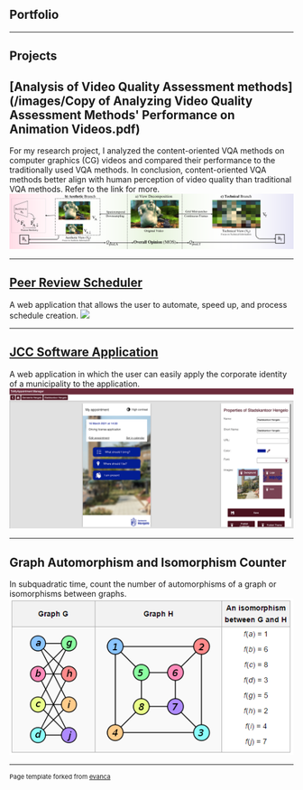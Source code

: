 ## Portfolio

---
## Projects 

## [Analysis of Video Quality Assessment methods](/images/Copy of Analyzing Video Quality Assessment Methods' Performance on Animation Videos.pdf)

For my research project, I analyzed the content-oriented VQA methods on computer graphics (CG) videos and compared their performance to the traditionally used VQA methods. In conclusion, content-oriented VQA methods better align with human perception of video quality than traditional VQA methods. Refer to the link for more.
<img src="images/branches-4.png"/>

---
## [Peer Review Scheduler](https://bachelorshowcase-eemcs.apps.utwente.nl/view/CsIPd3Qj)

A web application that allows the user to automate, speed up, and process schedule creation.
<img src="images/PRS poster (1920 × 1080 px)-11.png"/>

---
## [JCC Software Application](https://github.com/Jurredr/TMAManager)

A web application in which the user can easily apply the corporate identity of a municipality to the application.
<img src="images/Screenshot 2023-07-28 at 4.10.13 PM.png"/>

---
## Graph Automorphism and Isomorphism Counter

In subquadratic time, count the number of automorphisms of a graph or isomorphisms between graphs.
<img src="images/5644a04aaa0fd.png"/>

---
<p style="font-size:11px">Page template forked from <a href="https://github.com/evanca/quick-portfolio">evanca</a></p>
<!-- Remove above link if you don't want to attibute -->
